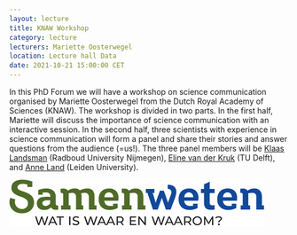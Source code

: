 ```yaml
---
layout: lecture
title: KNAW Workshop
category: lecture
lecturers: Mariette Oosterwegel
location: Lecture hall Data
date: 2021-10-21 15:00:00 CET
---
```


In this PhD Forum we will have a workshop on science communication organised by Mariette Oosterwegel from the Dutch Royal Academy of Sciences (KNAW). The workshop is divided in two parts. In the first half, Mariette will discuss the importance of science communication with an interactive session. In the second half, three scientists with experience in science communication will form a panel and share their stories and answer questions from the audience (=us!). The three panel members will be [Klaas Landsman](https://www.math.ru.nl/~landsman/) (Radboud University Nijmegen), [Eline van der Kruk](https://elinevanderkruk.com) (TU Delft), and [Anne Land](https://www.universiteitleiden.nl/medewerkers/anne-land-zandstra#tab-1) (Leiden University).

![Bart](/images/image.png)
